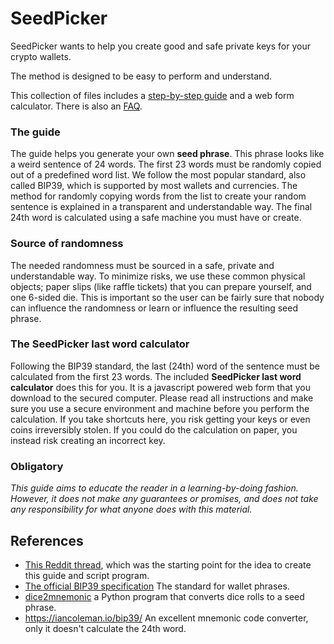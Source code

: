 # SeedPicker

SeedPicker wants to help you create good and safe private keys for your crypto wallets.

The method is designed to be easy to perform and understand.

This collection of files includes a [step-by-step guide](guide/GUIDE.md) and a web form calculator. There is also an [FAQ](FAQ.md).

### The guide

The guide helps you generate your own **seed phrase**. This phrase looks like a weird sentence of 24 words. The first 23 words must be randomly copied out of a predefined word list. We follow the most popular standard, also called BIP39, which is supported by most wallets and currencies. The method for randomly copying words from the list to create your random sentence is explained in a transparent and understandable way. The final 24th word is calculated using a safe machine you must have or create.

### Source of randomness

The needed randomness must be sourced in a safe, private and understandable way. To minimize risks, we use these common physical objects; paper slips (like raffle tickets) that you can prepare yourself, and one 6-sided die. This is important so the user can be fairly sure that nobody can influence the randomness or learn or influence the resulting seed phrase.

### The SeedPicker last word calculator

Following the BIP39 standard, the last (24th) word of the sentence must be calculated from the first 23 words.
The included **SeedPicker last word calculator** does this for you. It is a javascript powered web form that you download to the secured computer. Please read all instructions and make sure you use a secure environment and machine before you perform the calculation. If you take shortcuts here, you risk getting your keys or even coins irreversibly stolen.
If you could do the calculation on paper, you instead risk creating an incorrect key.

### Obligatory

_This guide aims to educate the reader in a learning-by-doing fashion. However, it does not make any guarantees or promises, and does not take any responsibility for what anyone does with this material._

## References
* [This Reddit thread](https://www.reddit.com/r/crypto/comments/684zvj/need_help_generating_lastword_checksum_for_bip39/), which was the starting point for the idea to create this guide and script program.
* [The official BIP39 specification](https://github.com/bitcoin/bips/blob/master/bip-0039.mediawiki) The standard for wallet phrases.
* [dice2mnemonic](https://github.com/mohrt/dice2mnemonic) a Python program that converts dice rolls to a seed phrase. 
* https://iancoleman.io/bip39/ An excellent mnemonic code converter, only it doesn't calculate the 24th word. 
